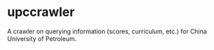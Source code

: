 upccrawler
==========

A crawler on querying information (scores, curriculum, etc.) for China University of Petroleum.
